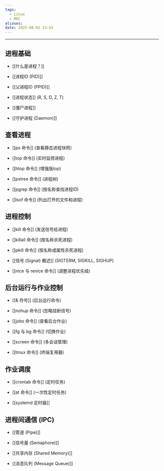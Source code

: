 ```yaml
---
tags:
  - Linux
  - MOC
aliases: 
date: 2025-08-02 13:54
---
```


---

## 进程基础

- [[什么是进程？]]

- [[进程ID (PID)]]

- [[父进程ID (PPID)]]

- [[进程状态]] (R, S, D, Z, T)

- [[僵尸进程]]

- [[守护进程 (Daemon)]]



## 查看进程

- [[ps 命令]] (查看静态进程快照)

- [[top 命令]] (实时监控进程)

- [[htop 命令]] (增强版top)

- [[pstree 命令]] (进程树)

- [[pgrep 命令]] (按名称查找进程ID)

- [[lsof 命令]] (列出打开的文件和进程)



## 进程控制

- [[kill 命令]] (发送信号给进程)

- [[killall 命令]] (按名称杀死进程)

- [[pkill 命令]] (按名称或属性杀死进程)

- [[信号 (Signal) 概述]] (SIGTERM, SIGKILL, SIGHUP)

- [[nice 与 renice 命令]] (调整进程优先级)



## 后台运行与作业控制

- [[& 符号]] (后台运行命令)

- [[nohup 命令]] (忽略挂断信号)

- [[jobs 命令]] (查看后台作业)

- [[fg 与 bg 命令]] (切换作业)

- [[screen 命令]] (多会话管理)

- [[tmux 命令]] (终端复用器)



## 作业调度

- [[crontab 命令]] (定时任务)

- [[at 命令]] (一次性定时任务)

- [[systemd 定时器]]



## 进程间通信 (IPC)

- [[管道 (Pipe)]]

- [[信号量 (Semaphore)]]

- [[共享内存 (Shared Memory)]]

- [[消息队列 (Message Queue)]]
